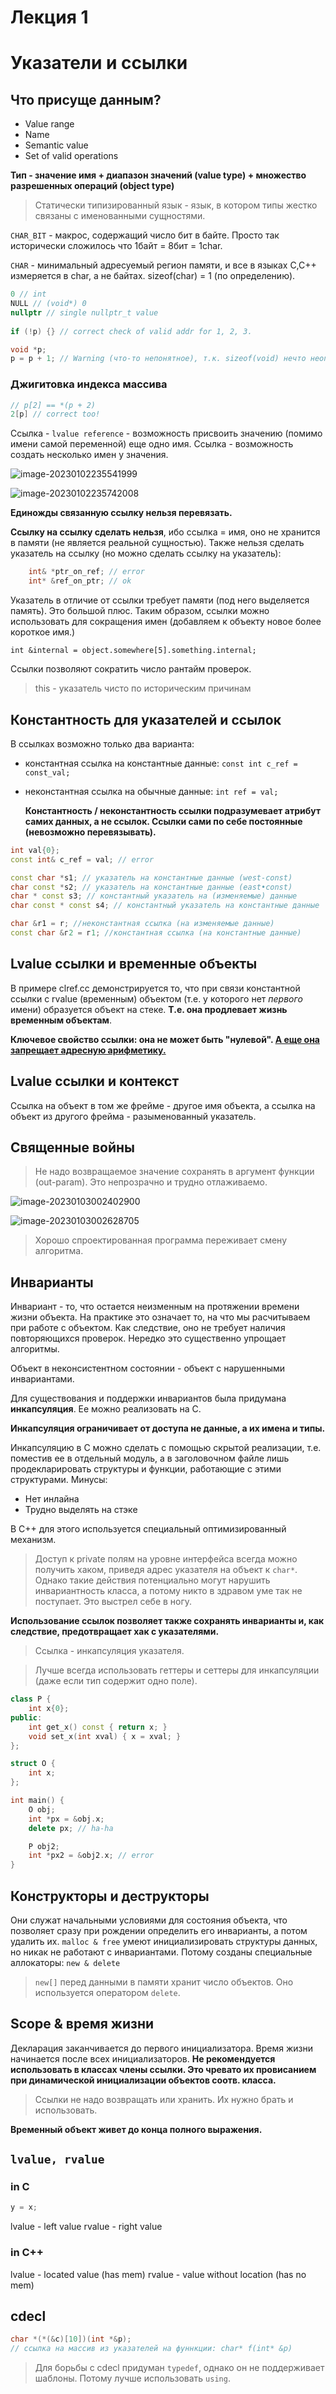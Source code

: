 # Лекция 1

# Указатели и ссылки

## Что присуще данным?

* Value range
* Name
* Semantic value
* Set of valid operations

**Тип - значение имя + диапазон значений (value type) + множество разрешенных операций (object type)**

> Статически типизированный язык - язык, в котором типы жестко связаны с именованными сущностями.

`CHAR_BIT` - макрос, содержащий число бит в байте. Просто так исторически сложилось что 1байт = 8бит = 1char.

`CHAR` - минимальный адресуемый регион памяти, и все в языках С,С++ измеряется в char, а не байтах. sizeof(char) = 1 (по определению).

```C++
0 // int
NULL // (void*) 0
nullptr // single nullptr_t value
    
if (!p) {} // correct check of valid addr for 1, 2, 3.

void *p;
p = p + 1; // Warning (что-то непонятное), т.к. sizeof(void) нечто неопределенное
```

### Джигитовка индекса массива

```C++
// p[2] == *(p + 2)
2[p] // correct too!
```

Ссылка - `lvalue reference` - возможность присвоить значению (помимо имени самой переменной) еще одно имя. Ссылка - возможность создать несколько имен у значения.

![image-20230102235541999](media/image-20230102235541999.png)

![image-20230102235742008](media/image-20230102235742008.png)

**Единожды связанную ссылку нельзя перевязать.**

**Ссылку на ссылку сделать нельзя**, ибо ссылка = имя, оно не хранится в памяти (не является реальной сущностью).
Также нельзя сделать указатель на ссылку (но можно сделать ссылку на указатель):

```C++
	int& *ptr_on_ref; // error
	int* &ref_on_ptr; // ok
```

Указатель в отличие от ссылки требует памяти (под него выделяется память). Это большой плюс. Таким образом, ссылки можно использовать для сокращения имен (добавляем к объекту новое более короткое имя.)
```
int &internal = object.somewhere[5].something.internal;
```
Ссылки позволяют сократить число рантайм проверок.
> this - указатель чисто по историческим причинам

## Константность для указателей и ссылок

В ссылках возможно только два варианта:

- константная ссылка на константные данные: `const int c_ref = const_val;`

- неконстантная ссылка на обычные данные: `int ref = val;`

  **Константность / неконстантность ссылки подразумевает атрибут самих данных, а не ссылок. Ссылки сами по себе постоянные (невозможно перевязывать).**

```C++
int val{0};
const int& c_ref = val; // error
```

```C++
const char *s1; // указатель на константные данные (west-const)
char const *s2; // указатель на константные данные (east•const)
char * const s3; // константный указатель на (изменяемые) данные
char const * const s4; // константный указатель на константные данные

char &r1 = r; //неконстантная ссылка (на изменяемые данные)
const char &г2 = г1; //константная ссылка (на константные данные)
```

## Lvalue ссылки и временные объекты

В примере clref.cc демонстрируется то, что при связи константной ссылки с rvalue (временным) объектом (т.е. у которого нет *первого* имени) образуется объект на стеке. **Т.е. она продлевает жизнь временным объектам**.

**Ключевое свойство ссылки: она не может быть "нулевой". <u>А еще она запрещает адресную арифметику.</u>**

## Lvalue ссылки и контекст

Ссылка на объект в том же фрейме - другое имя объекта, а ссылка на объект из другого фрейма - разыменованный указатель.

## Священные войны

> Не надо возвращаемое значение сохранять в аргумент функции (out-param). Это непрозрачно и трудно отлаживаемо.

![image-20230103002402900](media/image-20230103002402900.png)

![image-20230103002628705](media/image-20230103002628705.png)

> Хорошо спроектированная программа переживает смену алгоритма.

## Инварианты

Инвариант - то, что остается неизменным на протяжении времени жизни объекта. На практике это означает то, на что мы расчитываем при работе с объектом. Как следствие, оно не требует наличия повторяющихся проверок. Нередко это существенно упрощает алгоритмы.

Объект в неконсистентном состоянии - объект с нарушенными инвариантами.

Для существования и поддержки инвариантов была придумана **инкапсуляция**. Ее можно реализовать на С.

**Инкапсуляция ограничивает от доступа не данные, а их имена и типы.**

Инкапсуляцию в С можно сделать с помощью скрытой реализации, т.е. поместив ее в отдельный модуль, а в заголовочном файле лишь продекларировать структуры и функции, работающие с этими структурами.
Минусы:

* Нет инлайна
* Трудно выделять на стэке

В С++ для этого используется специальный оптимизированный механизм.
> Доступ к private полям на уровне интерфейса всегда можно получить хаком, приведя адрес указателя на объект к `char*`.
Однако такие действия потенциально могут нарушить инвариантность класса, а потому никто в здравом уме так не поступает. Это выстрел себе в ногу.

**Использование ссылок позволяет также сохранять инварианты и, как следствие, предотвращает хак с указателями.** 

> Ссылка - инкапсуляция указателя.

> Лучше всегда использовать геттеры и сеттеры для инкапсуляции (даже если тип содержит одно поле).
```C++
class P {
	int x{0};
public:
	int get_x() const { return x; }
	void set_x(int xval) { x = xval; }
};

struct O {
	int x;
};

int main() {
	O obj;
	int *px = &obj.x;
	delete px; // ha-ha

	P obj2;
	int *px2 = &obj2.x; // error
}
```

## Конструкторы и деструкторы

Они служат начальными условиями для состояния объекта, что позволяет сразу при рождении определить его инварианты, а потом удалить их. `malloc & free` умеют инициализировать структуры данных, но никак не работают с инвариантами. Потому созданы специальные аллокаторы: `new & delete`
> `new[]` перед данными в памяти хранит число объектов. Оно используется оператором `delete`.

## Scope & время жизни
Декларация заканчивается до первого инициализатора. Время жизни начинается после всех инициализаторов.
**Не рекомендуется использовать в классах члены ссылки. Это чревато их провисанием при динамической инициализации объектов соотв. класса.**
> Ссылки не надо возвращать или хранить. Их нужно брать и использовать.

**Временный объект живет до конца полного выражения.**

## `lvalue, rvalue`
### in C
```C
y = x;
```
lvalue - left value
rvalue - right value

### in C++
lvalue - located value (has mem)
rvalue - value without location (has no mem)

## cdecl
```C
char *(*(&c)[10])(int *&p);
// ссылка на массив из указателей на фуннкции: char* f(int* &p)
```

> Для борьбы с cdecl придуман `typedef`, однако он не поддерживает шаблоны. Потому лучше использовать `using`.


